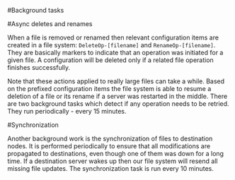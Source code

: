 ﻿#Background tasks

#Async deletes and renames

When a file is removed or renamed then relevant configuration items are created in a file system: `DeleteOp-[filename]` and `RenameOp-[filename]`.
They are basically markers to indicate that an operation was initiated for a given file. A configuration will be deleted only if a related file operation finishes successfully.

Note that these actions applied to really large files can take a while. Based on the prefixed configuration items the file system is able 
to resume a deletion of a file or its rename if a server was restarted in the middle. There are two background tasks which detect if any operation
needs to be retried. They run periodically - every 15 minutes.

#Synchronization

Another background work is the synchronization of files to destination nodes. It is performed periodically to ensure that all modifications are 
propagated to destinations, even though one of them was down for a long time. If a destination server wakes up then our file system will 
resend all missing file updates. The synchronization task is run every 10 minutes.
